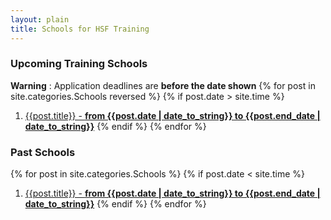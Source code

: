 ```yaml
---
layout: plain
title: Schools for HSF Training
---
```

### Upcoming Training Schools
 **Warning** : Application deadlines are **before the date shown**
{% for post in site.categories.Schools reversed %}
{% if post.date > site.time %}
1. [{{post.title}} - **from  {{post.date | date_to_string}} to {{post.end_date | date_to_string}}**]({{post.source}})
{% endif %}
{% endfor %}

### Past Schools
{% for post in site.categories.Schools %}
{% if post.date < site.time %}
1. [{{post.title}} - **from  {{post.date | date_to_string}} to {{post.end_date | date_to_string}}**]({{post.source}})
{% endif %}
{% endfor %}
